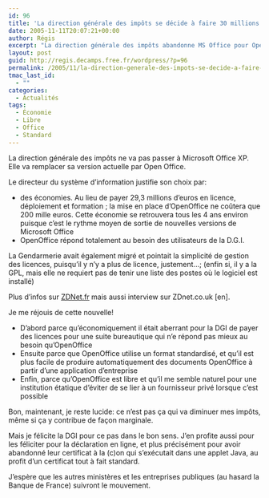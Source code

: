 ```yaml
---
id: 96
title: 'La direction générale des impôts se décide à faire 30 millions d’économies'
date: 2005-11-11T20:07:21+00:00
author: Régis
excerpt: "La direction générale des impôts abandonne MS Office pour OpenOffice. Bilan: près de 30 millions d'économies pour ne pas avoir à renouveler les licenses."
layout: post
guid: http://regis.decamps.free.fr/wordpress/?p=96
permalink: /2005/11/la-direction-generale-des-impots-se-decide-a-faire-30-millions-deconomies/
tmac_last_id:
  - ""
categories:
  - Actualités
tags:
  - Économie
  - Libre
  - Office
  - Standard
---
```

La direction générale des impôts ne va pas passer à Microsoft Office XP. Elle va remplacer sa version actuelle par Open Office. 

Le directeur du système d’information justifie son choix par:

  * des économies. Au lieu de payer 29,3 millions d’euros en licence, déploiement et formation ; la mise en place d’OpenOffice ne coûtera que 200 mille euros. Cette économie se retrouvera tous les 4 ans environ puisque c’est le rythme moyen de sortie de nouvelles versions de Microsoft Office
  * OpenOffice répond totalement au besoin des utilisateurs de la D.G.I.

La Gendarmerie avait également migré et pointait la simplicité de gestion des licences, puisqu’il y n’y a plus de licence, justement…; (enfin si, il y a la GPL, mais elle ne requiert pas de tenir une liste des postes où le logiciel est installé)

Plus d’infos sur [ZDNet.fr](http://zdnet.fr/actualites/informatique/0,39040745,39286358,00.htm) mais aussi <a herf="http://insight.zdnet.co.uk/software/0,39020463,39236214,00.htm">interview sur ZDnet.co.uk [en]</a>.

Je me réjouis de cette nouvelle!

  * D’abord parce qu’économiquement il était aberrant pour la DGI de payer des licences pour une suite bureautique qui n’e répond pas mieux au besoin qu’OpenOffice
  * Ensuite parce que OpenOffice utilise un format standardisé, et qu’il est plus facile de produire automatiquement des documents OpenOffice à partir d’une application d’entreprise
  * Enfin, parce qu’OpenOffice est libre et qu’il me semble naturel pour une institution étatique d’éviter de se lier à un fournisseur privé lorsque c’est possible

Bon, maintenant, je reste lucide: ce n’est pas ça qui va diminuer mes impôts, même si ça y contribue de façon marginale.

Mais je félicite la DGI pour ce pas dans le bon sens. J’en profite aussi pour les féliciter pour la déclaration en ligne, et plus précisément pour avoir abandonné leur certificat à la (c)on qui s’exécutait dans une applet Java, au profit d’un certificat tout à fait standard. 

J’espère que les autres ministères et les entreprises publiques (au hasard la Banque de France) suivront le mouvement.
